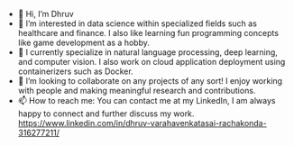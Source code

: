 - 👋 Hi, I’m Dhruv 
- 👀 I’m interested in data science within specialized fields such as healthcare and finance. I also like learning fun programming concepts like game development as a hobby. 
- 🌱 I currently specialize in natural language processing, deep learning, and computer vision. I also work on cloud application deployment using containerizers such as Docker.
- 💞️ I’m looking to collaborate on any projects of any sort! I enjoy working with people and making meaningful research and contributions. 
- 📫 How to reach me: You can contact me at my LinkedIn, I am always happy to connect and further discuss my work. https://www.linkedin.com/in/dhruv-varahavenkatasai-rachakonda-316277211/
